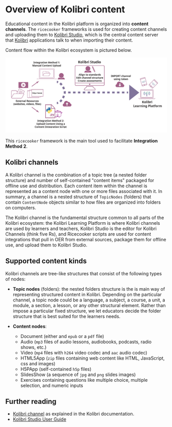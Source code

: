 Overview of Kolibri content
===========================

Educational content in the Kolibri platform is organized into **content channels**.
The `ricecooker` frameworks is used for creating content channels and uploading them
to [Kolibri Studio](https://studio.learningequality.org/), which is the central
content server that [Kolibri](https://learningequality.org/kolibri/) applications
talk to when importing their content.

Content flow within the Kolibri ecosystem is pictured below.

![The Kolibri Content Pipeline](../figures/content_pipeline_diagram.png)

This `ricecooker` framework is the main tool used to facilitate **Integration Method 2**.



Kolibri channels
----------------
A Kolibri channel is the combination of a topic tree (a nested folder structure)
and number of self-contained "content items" packaged for offline use and distribution.
Each content item within the channel is represented as a content node with one
or more files associated with it. In summary, a channel is a nested structure of
`TopicNodes` (folders) that contain `ContentNode` objects similar to how files
are organized into folders on computers.

The Kolibri channel is the fundamental structure common to all parts of the Kolibri ecosystem:
the Kolibri Learning Platform is where Kolibri channels are used by learners and teachers,
Kolibri Studio is the editor for Kolibri Channels (think five Rs),
and Ricecooker scripts are used for content integrations that pull in OER from
external sources, package them for offline use, and upload them to Kolibri Studio.


Supported content kinds
-----------------------
Kolibri channels are tree-like structures that consist of the following types of nodes:

  * **Topic nodes** (folders): the nested folders structure is the is main way of
    representing structured content in Kolibri. Depending on the particular channel,
    a topic node could be a language, a subject, a course, a unit, a module, a section,
    a lesson, or any other structural element. Rather than impose a particular fixed structure,
    we let educators decide the folder structure that is best suited for the learners needs.

  * **Content nodes**:

     - Document (either and `epub` or a `pdf` file)
     - Audio (`mp3` files of audio lessons, audiobooks, podcasts, radio shows, etc.)
     - Video (`mp4` files with `h264` video codec and `aac` audio codec)
     - HTML5App (`zip` files containing web content like HTML, JavaScript, css and images)
     - H5PApp (self-contained `h5p` files)
     - SlidesShow (a sequence of `jpg` and `png` slides images)
     - Exercises containing questions like multiple choice, multiple selection, and numeric inputs


Further reading
---------------
  - [Kolibri channel](https://kolibri.readthedocs.io/en/latest/manage/resources.html#channels-and-resources)
    as explained in the Kolibri documentation.
  - [Kolibri Studio User Guide](https://kolibri-studio.readthedocs.io/en/latest/index.html)
